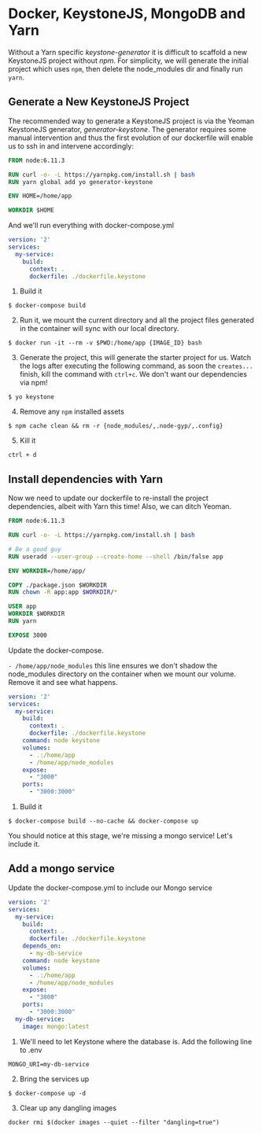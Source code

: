 # Docker, KeystoneJS, MongoDB and Yarn

Without a Yarn specific _keystone-generator_ it is difficult to scaffold a new KeystoneJS project without _npm_. For simplicity, we will generate the initial project
which uses `npm`, then delete the node_modules dir and finally run `yarn`.

## Generate a New KeystoneJS Project

The recommended way to generate a KeystoneJS project is via the Yeoman KeystoneJS generator, _generator-keystone_. The generator requires some manual intervention and thus the first evolution of our dockerfile will enable us to ssh in and intervene accordingly:

```dockerfile
FROM node:6.11.3

RUN curl -o- -L https://yarnpkg.com/install.sh | bash
RUN yarn global add yo generator-keystone

ENV HOME=/home/app

WORKDIR $HOME
```

And we'll run everything with docker-compose.yml

```yaml
version: '2'
services:
  my-service:
    build:
      context: .
      dockerfile: ./dockerfile.keystone
```

1. Build it
```
$ docker-compose build
```

2. Run it, we mount the current directory and all the project files generated in the container will sync with our local directory.
```
$ docker run -it --rm -v $PWD:/home/app {IMAGE_ID} bash
```

3. Generate the project, this will generate the starter project for us. Watch the logs after executing the following command, as soon the `creates...` finish, kill the command with `ctrl+c`. We don't want our dependencies via npm!
```
$ yo keystone
```

4. Remove any `npm` installed assets
```
$ npm cache clean && rm -r {node_modules/,.node-gyp/,.config}
```

5. Kill it
```
ctrl + d
```

## Install dependencies with Yarn

Now we need to update our dockerfile to re-install the project dependencies, albeit with Yarn this time! Also, we can ditch Yeoman.

```dockerfile
FROM node:6.11.3

RUN curl -o- -L https://yarnpkg.com/install.sh | bash

# Be a good guy
RUN useradd --user-group --create-home --shell /bin/false app

ENV WORKDIR=/home/app/

COPY ./package.json $WORKDIR
RUN chown -R app:app $WORKDIR/*

USER app
WORKDIR $WORKDIR
RUN yarn

EXPOSE 3000
```

Update the docker-compose.

`- /home/app/node_modules` this line ensures we don't shadow the node_modules directory on the container when we mount our volume. Remove it and see what happens.

```yaml
version: '2'
services:
  my-service:
    build:
      context: .
      dockerfile: ./dockerfile.keystone
    command: node keystone
    volumes:
      - .:/home/app
      - /home/app/node_modules
    expose:
      - "3000"
    ports:
      - "3000:3000"
```

1. Build it
```
$ docker-compose build --no-cache && docker-compose up
```

You should notice at this stage, we're missing a mongo service! Let's include it.

## Add a mongo service

Update the docker-compose.yml to include our Mongo service

```yaml
version: '2'
services:
  my-service:
    build:
      context: .
      dockerfile: ./dockerfile.keystone
    depends_on:
      - my-db-service
    command: node keystone
    volumes:
      - .:/home/app
      - /home/app/node_modules
    expose:
      - "3000"
    ports:
      - "3000:3000"
  my-db-service:
    image: mongo:latest
```

1. We'll need to let Keystone where the database is. Add the following line to .env

```
MONGO_URI=my-db-service
```

2. Bring the services up
```
$ docker-compose up -d
```

3. Clear up any dangling images

```
docker rmi $(docker images --quiet --filter "dangling=true")
```

